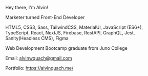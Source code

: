 Hey there, I'm Alvin!

Marketer turned Front-End Developer

HTML5, CSS3, Sass, TailwindCSS, MaterialUI, JavaScript (ES6+), TypeScript, React, NextJS, Firebase, RestAPI, GraphQL, Jest, Sanity(Headless CMS), Figma

Web Development Bootcamp graduate from Juno College

Email: alvinwquach@gmail.com

Portfolio: https://alvinquach.me/
